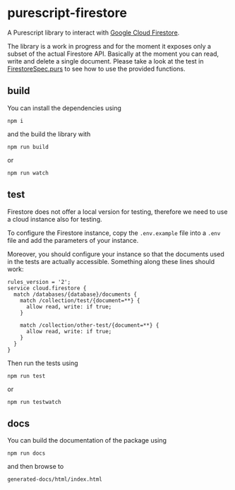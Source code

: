 # purescript-firestore

A Purescript library to interact with [Google Cloud Firestore](https://firebase.google.com/docs/firestore/).

The library is a work in progress and for the moment it exposes only a subset of the actual Firestore API.
Basically at the moment you can read, write and delete a single document.
Please take a look at the test in [FirestoreSpec.purs](test/Web/FirestoreSpec.purs) to see how to use the provided functions.

## build

You can install the dependencies using

```
npm i
```

and the build the library with

```
npm run build
```

or

```
npm run watch
```

## test

Firestore does not offer a local version for testing, therefore we need to use a cloud instance also for testing.

To configure the Firestore instance, copy the `.env.example` file into a `.env` file and add the parameters of your instance.

Moreover, you should configure your instance so that the documents used in the tests are actually accessible.
Something along these lines should work:

```
rules_version = '2';
service cloud.firestore {
  match /databases/{database}/documents {
    match /collection/test/{document=**} {
      allow read, write: if true;
    }

    match /collection/other-test/{document=**} {
      allow read, write: if true;
    }
  }
}
```

Then run the tests using

```
npm run test
```

or

```
npm run testwatch
```

## docs

You can build the documentation of the package using

```
npm run docs
```

and then browse to

```
generated-docs/html/index.html
```
